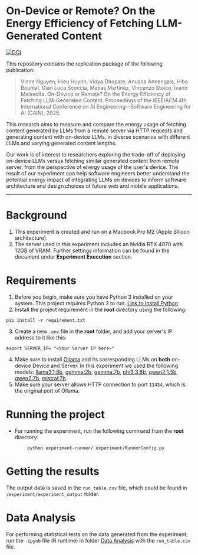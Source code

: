 
# On-Device or Remote? On the Energy Efficiency of Fetching LLM-Generated Content

[![DOI](https://zenodo.org/badge/917569031.svg)](https://doi.org/10.5281/zenodo.14670949)

This repository contains the replication package of the following publication:
> Vince Nguyen, Hieu Huynh, Vidya Dhopate, Anusha Annengala, Hiba Bouhlal, Gian Luca Scoccia, Matias Martinez, Vincenzo Stoico, Ivano Malavolta. On-Device or Remote? On the Energy Efficiency of Fetching LLM-Generated Content. Proceedings of the IEEE/ACM 4th International Conference on AI Engineering--Software Engineering for AI (CAIN), 2025.
 
This research aims to measure and compare the energy usage of fetching content generated by LLMs from a remote server via HTTP requests and generating content with on-device LLMs, in diverse scenarios with different LLMs and varying generated content lengths.

Our work is of interest to researchers exploring the trade-off of deploying on-device LLMs versus fetching similar generated content from remote server, from the perspective of energy usage of the user's device. The result of our experiment can help software engineers better understand the potential energy impact of integrating LLMs on devices to inform software architecture and design choices of future web and mobile applications.

---
# Background
1. This experiment is created and run on a Macbook Pro M2 (Apple Silicon architecture).
2. The server used in this experiment includes an Nvidia RTX 4070 with 12GB of VRAM. Further settings information can be found in the document under **Experiment Execution** section. 

# Requirements

1. Before you begin, make sure you have Python 3 installed on your system. This project requires Python 3 to run. [Link to Install Python](https://www.python.org/downloads/)
2. Install the project requirement in the **root** directory using the following:
```shell
pip install -r requirement.txt
```
3. Create a new `.env` file in the **root** folder, and add your server's IP address to it like this:
```shell
export SERVER_IP= "<Your Server IP here>"
```
4. Make sure to install [Ollama](https://ollama.com/download) and its corresponding LLMs on **both** on-device Device and Server. 
In this experiment we used the following models: [llama3.1:8b](https://ollama.com/library/llama3.1:8b), [gemma:2b](https://ollama.com/library/gemma:2b), [gemma:7b](https://ollama.com/library/gemma:7b), [phi3:3.8b](https://ollama.com/library/phi3), [qwen2:1.5b](https://ollama.com/library/qwen2:1.5b), [qwen2:7b](https://ollama.com/library/qwen2:7b), [mistral:7b](https://ollama.com/library/mistral:7b). 
5. Make sure your server allows HTTP connection to port `11434`, which is the original port of Ollama.

# Running the project

- For running the experiment, run the following command from the **root** directory:
```shell
        python experiment-runner/ experiment/RunnerConfig.py
```

# Getting the results
The output data is saved in the `run_table.csv` file, which could be found in `/experiment/experiment_output` folder.

# Data Analysis

For performing statistical tests on the data generated from the experiment, run the `.ipynb` file (R runtime)  in folder [Data Analysis](data-analysis/) with the `run_table.csv` file.

